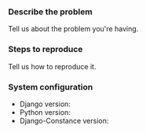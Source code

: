 ### Describe the problem

Tell us about the problem you're having.

### Steps to reproduce

Tell us how to reproduce it.

### System configuration

* Django version:
* Python version:
* Django-Constance version:
